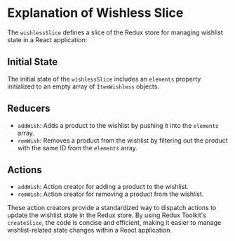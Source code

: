 # Explanation of Wishless Slice

The `wishlessSlice` defines a slice of the Redux store for managing wishlist state in a React application:

## Initial State

The initial state of the `wishlessSlice` includes an `elements` property initialized to an empty array of `ItemWishless` objects.

## Reducers

- `addWish`: Adds a product to the wishlist by pushing it into the `elements` array.
- `remWish`: Removes a product from the wishlist by filtering out the product with the same ID from the `elements` array.

## Actions

- `addWish`: Action creator for adding a product to the wishlist.
- `remWish`: Action creator for removing a product from the wishlist.

These action creators provide a standardized way to dispatch actions to update the wishlist state in the Redux store. By using Redux Toolkit's `createSlice`, the code is concise and efficient, making it easier to manage wishlist-related state changes within a React application.
